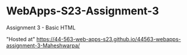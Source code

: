 # WebApps-S23-Assignment-3
Assignment 3 - Basic HTML

"Hosted at" https://44-563-web-apps-s23.github.io/44563-webapps-assignment-3-Maheshwarpa/
